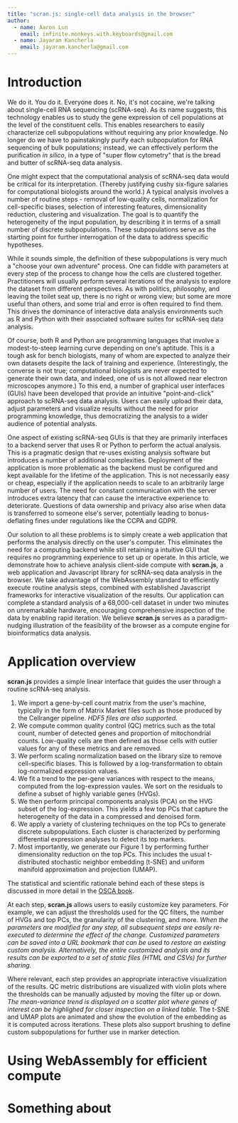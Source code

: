 ```yaml
---
title: "scran.js: single-cell data analysis in the browser"
author:
  - name: Aaron Lun
    email: infinite.monkeys.with.keyboards@gmail.com
  - name: Jayaram Kancherla
    email: jayaram.kancherla@gmail.com
---
```


# Introduction

We do it. 
You do it. 
Everyone does it.
No, it's not cocaine, we're talking about single-cell RNA sequencing (scRNA-seq).
As its name suggests, this technology enables us to study the gene expression of cell populations at the level of the constituent cells.
This enables researchers to easily characterize cell subpopulations without requiring any prior knowledge.
No longer do we have to painstakingly purify each subpopulation for RNA sequencing of bulk populations;
instead, we can effectively perform the purification _in silico_, in a type of "super flow cytometry" that is the bread and butter of scRNA-seq data analysis.

One might expect that the computational analysis of scRNA-seq data would be critical for its interpretation.
(Thereby justifying cushy six-figure salaries for computational biologists around the world.)
A typical analysis involves a number of routine steps - 
removal of low-quality cells, normalization for cell-specific biases, selection of interesting features, dimensionality reduction, clustering and visualization.
The goal is to quantify the heterogeneity of the input population, by describing it in terms of a small number of discrete subpopulations.
These subpopulations serve as the starting point for further interrogation of the data to address specific hypotheses.

While it sounds simple, the definition of these subpopulations is very much a "choose your own adventure" process.
One can fiddle with parameters at every step of the process to change how the cells are clustered together. 
Practitioners will usually perform several iterations of the analysis to explore the dataset from different perspectives.
As with politics, philosophy, and leaving the toilet seat up, there is no right or wrong view; but some are more useful than others, and some trial and error is often required to find them.
This drives the dominance of interactive data analysis environments such as R and Python with their associated software suites for scRNA-seq data analysis.

Of course, both R and Python are programming languages that involve a modest-to-steep learning curve depending on one's aptitude.
This is a tough ask for bench biologists, many of whom are expected to analyze their own datasets despite the lack of training and experience.
(Interestingly, the converse is not true; computational biologists are never expected to generate their own data, and indeed, one of us is not allowed near electron microscopes anymore.)
To this end, a number of graphical user interfaces (GUIs) have been developed that provide an intuitive "point-and-click" approach to scRNA-seq data analysis.
Users can easily upload their data, adjust parameters and visualize results without the need for prior programming knowledge, thus democratizing the analysis to a wider audience of potential analysts.

One aspect of existing scRNA-seq GUIs is that they are primarily interfaces to a backend server that uses R or Python to perform the actual analysis.
This is a pragmatic design that re-uses existing analysis software but introduces a number of additional complexities.
Deployment of the application is more problematic as the backend must be configured and kept available for the lifetime of the application.
This is not necessarily easy or cheap, especially if the application needs to scale to an arbitrarily large number of users.
The need for constant communication with the server introduces extra latency that can cause the interactive experience to deteriorate.
Questions of data ownership and privacy also arise when data is transferred to someone else's server, potentially leading to bonus-deflating fines under regulations like the CCPA and GDPR.

Our solution to all these problems is to simply create a web application that performs the analysis directly on the user's computer. 
This eliminates the need for a computing backend while still retaining a intuitive GUI that requires no programming experience to set up or operate.
In this article, we demonstrate how to achieve analysis client-side compute with **scran.js**, a web application and Javascript library for scRNA-seq data analysis in the browser.
We take advantage of the WebAssembly standard to efficiently execute routine analysis steps, combined with established Javascript frameworks for interactive visualization of the results.
Our application can complete a standard analysis of a 68,000-cell dataset in under two minutes on unremarkable hardware, encouraging comprehensive inspection of the data by enabling rapid iteration.
We believe **scran.js** serves as a paradigm-nudging illustration of the feasibility of the browser as a compute engine for bioinformatics data analysis.

# Application overview

**scran.js** provides a simple linear interface that guides the user through a routine scRNA-seq analysis.

1. We import a gene-by-cell count matrix from the user's machine, typically in the form of Matrix Market files such as those produced by the Cellranger pipeline.
_HDF5 files are also supported._
2. We compute common quality control (QC) metrics such as the total count, number of detected genes and proportion of mitochondrial counts.
Low-quality cells are then defined as those cells with outlier values for any of these metrics and are removed.
3. We perform scaling normalization based on the library size to remove cell-specific biases.
This is followed by a log-transformation to obtain log-normalized expression values.
4. We fit a trend to the per-gene variances with respect to the means, computed from the log-expression vaules.
We sort on the residuals to define a subset of highly variable genes (HVGs). 
5. We then perform principal components analysis (PCA) on the HVG subset of the log-expression.
This yields a few top PCs that capture the heterogeneity of the data in a compressed and denoised form.
6. We apply a variety of clustering techniques on the top PCs to generate discrete subpopulations.
Each cluster is characterized by performing differential expression analyses to detect its top markers.
7. Most importantly, we generate our Figure 1 by performing further dimensionality reduction on the top PCs.
This includes the usual t-distributed stochastic neighbor embedding (t-SNE) and uniform manifold approximation and projection (UMAP).

The statistical and scientific rationale behind each of these steps is discussed in more detail in the [OSCA book](https://bioconductor.org/books/release/OSCA/).

At each step, **scran.js** allows users to easily customize key parameters.
For example, we can adjust the thresholds used for the QC filters, the number of HVGs and top PCs, the granularity of the clustering, and more.
_When the parameters are modified for any step, all subsequent steps are easily re-executed to determine the effect of the change._
_Customized parameters can be saved into a URL bookmark that can be used to restore an existing custom analysis._
_Alternatively, the entire customized analysis and its results can be exported to a set of static files (HTML and CSVs) for further sharing._

Where relevant, each step provides an appropriate interactive visualization of the results.
QC metric distributions are visualized with violin plots where the thresholds can be manually adjusted by moving the filter up or down.
_The mean-variance trend is displayed on a scatter plot where genes of interest can be highlighed for closer inspection on a linked table._
The t-SNE and UMAP plots are animated and show the evolution of the embedding as it is computed across iterations.
These plots also support brushing to define custom subpopulations for further use in marker detection.

# Using WebAssembly for efficient compute


# Something about 
